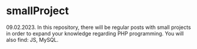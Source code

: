 # smallProject
09.02.2023. In this repository, there will be regular posts with small projects in order to expand your knowledge regarding PHP programming. You will also find: JS, MySQL. 
